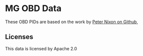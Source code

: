 # MG OBD Data

These OBD PIDs are based on the work by [Peter Nixon on Github](https://github.com/peternixon/MG-EV-OBD-PID),

## Licenses
This data is licensed by Apache 2.0